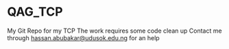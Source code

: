 # QAG_TCP
My Git Repo for my TCP
The work requires some code clean up
Contact me through hassan.abubakar@udusok.edu.ng for an help
